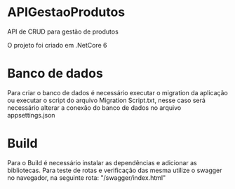 # APIGestaoProdutos
API de CRUD para gestão de produtos

O projeto foi criado em .NetCore 6
# Banco de dados
Para criar o banco de dados é necessário executar o migration da aplicação ou executar o script do arquivo Migration Script.txt, nesse caso será necessário alterar a conexão do banco de dados no arquivo appsettings.json

# Build
Para o Build é necessário instalar as dependências e adicionar as bibliotecas.
Para teste de rotas e verificação das mesma utilize o swagger no navegador, na seguinte rota: "/swagger/index.html"
